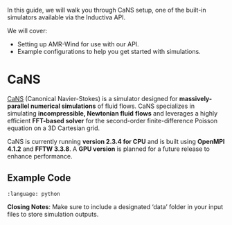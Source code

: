In this guide, we will walk you through CaNS setup, one of the 
built-in simulators available via the Inductiva API.

We will cover:

- Setting up AMR-Wind for use with our API.
- Example configurations to help you get started with simulations.

# CaNS

[CaNS](https://github.com/CaNS-World/CaNS) (Canonical Navier-Stokes) is a
simulator designed for **massively-parallel numerical simulations** of fluid 
flows. CaNS specializes in simulating **incompressible, Newtonian fluid** 
**flows** and leverages a highly efficient **FFT-based solver** for the 
second-order finite-difference Poisson equation on a 3D Cartesian grid.


CaNS is currently running **version 2.3.4 for CPU** and is built using **OpenMPI 4.1.2**
and **FFTW 3.3.8**. A **GPU version** is planned for a future release to 
enhance performance.

## Example Code

```{literalinclude} ../../examples/cans/cans.py
:language: python
```

**Closing Notes**: Make sure to include a designated ‘data’ folder in 
your input files to store simulation outputs.